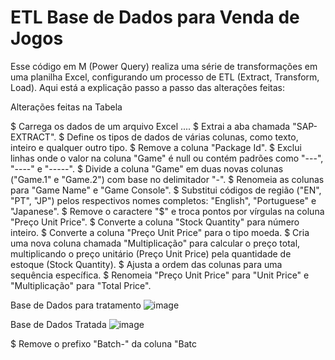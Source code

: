 # ETL Base de Dados para Venda de Jogos


Esse código em M (Power Query) realiza uma série de transformações em uma planilha Excel, configurando um processo de ETL (Extract, Transform, Load). Aqui está a explicação passo a passo das alterações feitas:

Alterações feitas na Tabela 

$ Carrega os dados de um arquivo Excel ....
$ Extrai a aba chamada "SAP-EXTRACT".
$ Define os tipos de dados de várias colunas, como texto, inteiro e qualquer outro tipo.
$ Remove a coluna "Package Id".
$ Exclui linhas onde o valor na coluna "Game" é null ou contém padrões como "---", "----" e "-----".
$ Divide a coluna "Game" em duas novas colunas ("Game.1" e "Game.2") com base no delimitador "-".
$ Renomeia as colunas para "Game Name" e "Game Console".
$ Substitui códigos de região ("EN", "PT", "JP") pelos respectivos nomes completos: "English", "Portuguese" e "Japanese".
$ Remove o caractere "$" e troca pontos por vírgulas na coluna "Preço Unit Price".
$ Converte a coluna "Stock Quantity" para número inteiro.
$ Converte a coluna "Preço Unit Price" para o tipo moeda.
$ Cria uma nova coluna chamada "Multiplicação" para calcular o preço total, multiplicando o preço unitário (Preço Unit Price) pela 
  quantidade de estoque (Stock Quantity).
$ Ajusta a ordem das colunas para uma sequência específica.
$ Renomeia "Preço Unit Price" para "Unit Price" e "Multiplicação" para "Total Price".


Base de Dados para tratamento
![image](https://github.com/user-attachments/assets/dbd0a332-e191-49ed-b838-0f4222f85740)


Base de Dados Tratada
![image](https://github.com/user-attachments/assets/c1eea99d-884e-4fd7-b69e-e1f0e3e706aa)





$ Remove o prefixo "Batch-" da coluna "Batc
